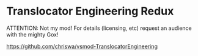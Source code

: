 # Translocator Engineering Redux

ATTENTION: Not my mod!  For details (licensing, etc) request an audience with the mighty Gox!

https://github.com/chriswa/vsmod-TranslocatorEngineering
